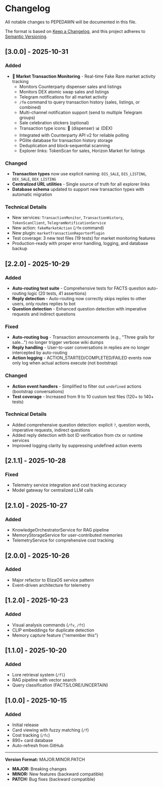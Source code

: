 # Changelog

All notable changes to PEPEDAWN will be documented in this file.

The format is based on [Keep a Changelog](https://keepachangelog.com/en/1.0.0/),
and this project adheres to [Semantic Versioning](https://semver.org/spec/v2.0.0.html).

## [3.0.0] - 2025-10-31

### Added
- **🎯 Market Transaction Monitoring** - Real-time Fake Rare market activity tracking
  - Monitors Counterparty dispenser sales and listings
  - Monitors DEX atomic swap sales and listings
  - Telegram notifications for all market activity
  - `/fm` command to query transaction history (sales, listings, or combined)
  - Multi-channel notification support (send to multiple Telegram groups)
  - Sale celebration stickers (optional)
  - Transaction type icons: 🎰 (dispenser) 📊 (DEX)
  - Integrated with Counterparty API v2 for reliable polling
  - PGlite database for transaction history storage
  - Deduplication and block-sequential scanning
  - Explorer links: TokenScan for sales, Horizon Market for listings

### Changed
- **Transaction types** now use explicit naming: `DIS_SALE`, `DIS_LISTING`, `DEX_SALE`, `DEX_LISTING`
- **Centralized URL utilities** - Single source of truth for all explorer links
- **Database schema** updated to support new transaction types with automatic migration

### Technical Details
- New services: `TransactionMonitor`, `TransactionHistory`, `TokenScanClient`, `TelegramNotificationService`
- New action: `fakeMarketAction` (`/fm` command)
- New plugin: `marketTransactionReporterPlugin`
- Test coverage: 3 new test files (19 tests) for market monitoring features
- Production-ready with proper error handling, logging, and database backup

## [2.2.0] - 2025-10-29

### Added
- **Auto-routing test suite** - Comprehensive tests for FACTS question auto-routing logic (20 tests, 41 assertions)
- **Reply detection** - Auto-routing now correctly skips replies to other users, only routes replies to bot
- **Question detection** - Enhanced question detection with imperative requests and indirect questions

### Fixed
- **Auto-routing bug** - Transaction announcements (e.g., "Three grails for sale...") no longer trigger verbose wiki dumps
- **Reply handling** - User-to-user conversations in replies are no longer intercepted by auto-routing
- **Action logging** - ACTION_STARTED/COMPLETED/FAILED events now only log when actual actions execute (not bootstrap)

### Changed
- **Action event handlers** - Simplified to filter out `undefined` actions (bootstrap conversations)
- **Test coverage** - Increased from 9 to 10 custom test files (120+ to 140+ tests)

### Technical Details
- Added comprehensive question detection: explicit `?`, question words, imperative requests, indirect questions
- Added reply detection with bot ID verification from ctx or runtime services
- Improved logging clarity by suppressing undefined action events

## [2.1.1] - 2025-10-28

### Fixed
- Telemetry service integration and cost tracking accuracy
- Model gateway for centralized LLM calls

## [2.1.0] - 2025-10-27

### Added
- KnowledgeOrchestratorService for RAG pipeline
- MemoryStorageService for user-contributed memories
- TelemetryService for comprehensive cost tracking

## [2.0.0] - 2025-10-26

### Added
- Major refactor to ElizaOS service pattern
- Event-driven architecture for telemetry

## [1.2.0] - 2025-10-23

### Added
- Visual analysis commands (`/fv`, `/ft`)
- CLIP embeddings for duplicate detection
- Memory capture feature ("remember this")

## [1.1.0] - 2025-10-20

### Added
- Lore retrieval system (`/fl`)
- RAG pipeline with vector search
- Query classification (FACTS/LORE/UNCERTAIN)

## [1.0.0] - 2025-10-15

### Added
- Initial release
- Card viewing with fuzzy matching (`/f`)
- Cost tracking (`/fc`)
- 890+ card database
- Auto-refresh from GitHub

---

**Version Format:** MAJOR.MINOR.PATCH
- **MAJOR:** Breaking changes
- **MINOR:** New features (backward compatible)
- **PATCH:** Bug fixes (backward compatible)

